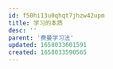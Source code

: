 ```yaml
---
id: f50hi13u0qhqt7jhzw42upm
title: 学习的本质
desc: ''
parent: '费曼学习法'
updated: 1658033601591
created: 1658033590565
---
```

